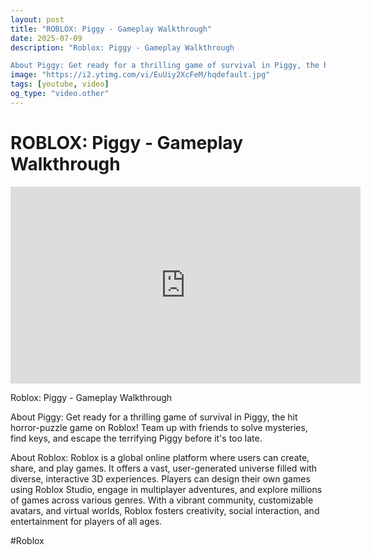 ```yaml
---
layout: post
title: "ROBLOX: Piggy - Gameplay Walkthrough"
date: 2025-07-09
description: "Roblox: Piggy - Gameplay Walkthrough

About Piggy: Get ready for a thrilling game of survival in Piggy, the hit horror-puzzle game on Roblox! Team up wi..."
image: "https://i2.ytimg.com/vi/EuUiy2XcFeM/hqdefault.jpg"
tags: [youtube, video]
og_type: "video.other"
---
```


<script type="application/ld+json">
{
  "@context": "http://schema.org",
  "@type": "VideoObject",
  "name": "ROBLOX: Piggy - Gameplay Walkthrough",
  "description": "Roblox: Piggy - Gameplay Walkthrough\n\nAbout Piggy: Get ready for a thrilling game of survival in Piggy, the hit horror-puzzle game on Roblox! Team up with friends to solve mysteries, find keys, and escape the terrifying Piggy before it's too late. \n\nAbout Roblox: Roblox is a global online platform where users can create, share, and play games. It offers a vast, user-generated universe filled with diverse, interactive 3D experiences. Players can design their own games using Roblox Studio, engage in multiplayer adventures, and explore millions of games across various genres. With a vibrant community, customizable avatars, and virtual worlds, Roblox fosters creativity, social interaction, and entertainment for players of all ages.\n\n#Roblox",
  "thumbnailUrl": "https://i2.ytimg.com/vi/EuUiy2XcFeM/hqdefault.jpg",
  "uploadDate": "2025-07-09T14:00:24",
  "embedUrl": "https://www.youtube.com/embed/EuUiy2XcFeM",
  "publisher": {
    "@type": "Person",
    "name": "Celo Zaga"
  },
  "mainEntityOfPage": {
    "@type": "WebPage",
    "@id": "https://celozaga.github.io/2025/07/09/roblox:-piggy---gameplay-walkthrough-EuUiy2XcFeM.html"
  },
  "duration": "PT0M0S"
}
</script>

<script type="application/ld+json">
{
  "@context": "http://schema.org",
  "@type": "BlogPosting",
  "headline": "ROBLOX: Piggy - Gameplay Walkthrough",
  "image": "https://i2.ytimg.com/vi/EuUiy2XcFeM/hqdefault.jpg",
  "publisher": {
    "@type": "Person",
    "name": "Celo Zaga"
  },
  "url": "https://celozaga.github.io/2025/07/09/roblox:-piggy---gameplay-walkthrough-EuUiy2XcFeM.html",
  "datePublished": "2025-07-09T14:00:24",
  "dateCreated": "2025-07-09T14:00:24",
  "dateModified": "2025-07-09T14:00:24",
  "description": "Roblox: Piggy - Gameplay Walkthrough\n\nAbout Piggy: Get ready for a thrilling game of survival in Piggy, the hit horror-puzzle game on Roblox! Team up wi...",
  "author": {
    "@type": "Person",
    "name": "Celo Zaga"
  },
  "mainEntityOfPage": {
    "@type": "WebPage",
    "@id": "https://celozaga.github.io/2025/07/09/roblox:-piggy---gameplay-walkthrough-EuUiy2XcFeM.html"
  }
}
</script>

<h1 class="youtube-post-title">ROBLOX: Piggy - Gameplay Walkthrough</h1>

<iframe width="560" height="315" src="https://www.youtube.com/embed/EuUiy2XcFeM" class="youtube-post-embed" frameborder="0" allowfullscreen></iframe>

<p class="youtube-post-description">Roblox: Piggy - Gameplay Walkthrough

About Piggy: Get ready for a thrilling game of survival in Piggy, the hit horror-puzzle game on Roblox! Team up with friends to solve mysteries, find keys, and escape the terrifying Piggy before it's too late. 

About Roblox: Roblox is a global online platform where users can create, share, and play games. It offers a vast, user-generated universe filled with diverse, interactive 3D experiences. Players can design their own games using Roblox Studio, engage in multiplayer adventures, and explore millions of games across various genres. With a vibrant community, customizable avatars, and virtual worlds, Roblox fosters creativity, social interaction, and entertainment for players of all ages.

#Roblox</p>
